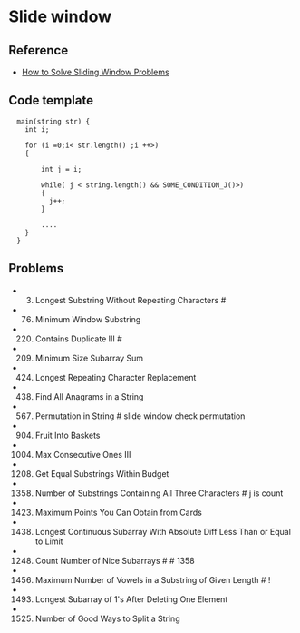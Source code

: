# Slide window

## Reference
- [How to Solve Sliding Window Problems](https://medium.com/outco/how-to-solve-sliding-window-problems-28d67601a66)

## Code template
``` 
  main(string str) {
    int i;

    for (i =0;i< str.length() ;i ++>)
    {

        int j = i;

        while( j < string.length() && SOME_CONDITION_J()>)
        {
          j++;
        }

        ....
    }
  }
```


## Problems
- 3. Longest Substring Without Repeating Characters    # 
- 76. Minimum Window Substring
- 220. Contains Duplicate III                          #  
- 209. Minimum Size Subarray Sum
- 424. Longest Repeating Character Replacement
- 438. Find All Anagrams in a String
- 567. Permutation in String                           # slide window check permutation
- 904. Fruit Into Baskets
- 1004. Max Consecutive Ones III                      
- 1208. Get Equal Substrings Within Budget
- 1358. Number of Substrings Containing All Three Characters         # j is count
- 1423. Maximum Points You Can Obtain from Cards
- 1438. Longest Continuous Subarray With Absolute Diff Less Than or Equal to Limit
- 1248. Count Number of Nice Subarrays                               # # 1358
- 1456. Maximum Number of Vowels in a Substring of Given Length      # !
- 1493. Longest Subarray of 1's After Deleting One Element
- 1525. Number of Good Ways to Split a String




